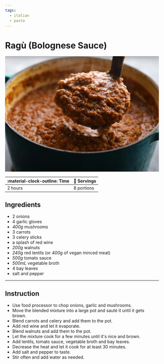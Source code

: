 ```yaml
---
tags:
  - italian
  - pasta
---
```


# Ragù (Bolognese Sauce)

![image](image.jpg)

| :material-clock-outline: Time | :fork_and_knife: Servings |
|-------------------------------|---------------------------|
| 2 hours                       | 8 portions                |

## Ingredients

- 2 onions
- 4 garlic gloves
- _400g_ mushrooms
- 3 carrots
- 3 celery sticks
- a splash of red wine
- _200g_ walnuts
- _240g_ red lentils (or _400g_ of vegan minced meat)
- _500g_ tomato sauce
- _500mL_ vegetable broth
- 4 bay leaves
- salt and pepper

--- 

## Instruction

- Use food processor to chop onions, garlic and mushrooms.
- Move the blended mixture into a large pot and sauté it until it gets brown.
- Blend carrots and celery and add them to the pot.
- Add red wine and let it evaporate.
- Blend walnuts and add them to the pot.
- Let the mixture cook for a few minutes until it's nice and brown.
- Add lentils, tomato sauce, vegetable broth and bay leaves.
- Decrease the heat and let it cook for at least 30 minutes.
- Add salt and pepper to taste.
- Stir often and add water as needed.
